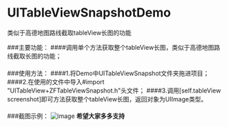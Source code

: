 # UITableViewSnapshotDemo
类似于高德地图路线截取tableView长图的功能


###主要功能：
####调用单个方法获取整个tableView长图，类似于高德地图路线截取长图的功能；
####    
###使用方法：
####1.将Demo中UITableViewSnapshot文件夹拖进项目；
####2.在使用的文件中导入#import "UITableView+ZFTableViewSnapshot.h"头文件；
####3.调用[self.tableView screenshot]即可方法获取整个tableView长图，返回对象为UIImage类型。
####     
###截图示例：
 ![image](https://github.com/rzf1129/UITableViewSnapshotDemo/blob/master/IMG_2047.JPG)
**********************希望大家多多支持**********************
